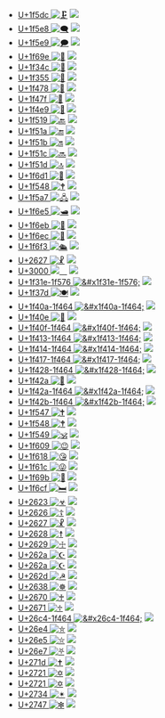  * [U+1f5dc ![&#x1f5dc;][1f5dc.png]][1f5dc.svg] ![][1f5dc.e1] 
 * [U+1f5e8 ![&#x1f5e8;][1f5e8.png]][1f5e8.svg] ![][1f5e8.e1] 
 * [U+1f5e9 ![&#x1f5e9;][1f5e9.png]][1f5e9.svg] ![][1f5e9.e1] 
 * [U+1f69e ![&#x1f69e;][1f69e.png]][1f69e.svg] ![][1f69e.e1] 
 * [U+1f34c ![&#x1f34c;][1f34c.png]][1f34c.svg] ![][1f34c.e1] 
 * [U+1f355 ![&#x1f355;][1f355.png]][1f355.svg] ![][1f355.e1] 
 * [U+1f478 ![&#x1f478;][1f478.png]][1f478.svg] ![][1f478.e1] 
 * [U+1f47f ![&#x1f47f;][1f47f.png]][1f47f.svg] ![][1f47f.e1] 
 * [U+1f4e9 ![&#x1f4e9;][1f4e9.png]][1f4e9.svg] ![][1f4e9.e1] 
 * [U+1f519 ![&#x1f519;][1f519.png]][1f519.svg] ![][1f519.e1] 
 * [U+1f51a ![&#x1f51a;][1f51a.png]][1f51a.svg] ![][1f51a.e1] 
 * [U+1f51b ![&#x1f51b;][1f51b.png]][1f51b.svg] ![][1f51b.e1] 
 * [U+1f51c ![&#x1f51c;][1f51c.png]][1f51c.svg] ![][1f51c.e1] 
 * [U+1f51d ![&#x1f51d;][1f51d.png]][1f51d.svg] ![][1f51d.e1] 
 * [U+1f6d1 ![&#x1f6d1;][1f6d1.png]][1f6d1.svg] ![][1f6d1.e1] 
 * [U+1f548 ![&#x1f548;][1f548.png]][1f548.svg] ![][1f548.e1] 
 * [U+1f5a7 ![&#x1f5a7;][1f5a7.png]][1f5a7.svg] ![][1f5a7.e1] 
 * [U+1f6e5 ![&#x1f6e5;][1f6e5.png]][1f6e5.svg] ![][1f6e5.e1] 
 * [U+1f6eb ![&#x1f6eb;][1f6eb.png]][1f6eb.svg] ![][1f6eb.e1] 
 * [U+1f6ec ![&#x1f6ec;][1f6ec.png]][1f6ec.svg] ![][1f6ec.e1] 
 * [U+1f6f3 ![&#x1f6f3;][1f6f3.png]][1f6f3.svg] ![][1f6f3.e1] 
 * [U+2627 ![&#x2627;][2627.png]][2627.svg] ![][2627.e1] 
 * [U+3000 ![&#x3000;][3000.png]][3000.svg] ![][3000.e1] 
 * [U+1f31e-1f576 ![&#x1f31e-1f576;][1f31e-1f576.png]][1f31e-1f576.svg] ![][1f31e-1f576.e1] 
 * [U+1f37d ![&#x1f37d;][1f37d.png]][1f37d.svg] ![][1f37d.e1] 
 * [U+1f40a-1f464 ![&#x1f40a-1f464;][1f40a-1f464.png]][1f40a-1f464.svg] ![][1f40a-1f464.e1] 
 * [U+1f40e ![&#x1f40e;][1f40e.png]][1f40e.svg] ![][1f40e.e1] 
 * [U+1f40f-1f464 ![&#x1f40f-1f464;][1f40f-1f464.png]][1f40f-1f464.svg] ![][1f40f-1f464.e1] 
 * [U+1f413-1f464 ![&#x1f413-1f464;][1f413-1f464.png]][1f413-1f464.svg] ![][1f413-1f464.e1] 
 * [U+1f414-1f464 ![&#x1f414-1f464;][1f414-1f464.png]][1f414-1f464.svg] ![][1f414-1f464.e1] 
 * [U+1f417-1f464 ![&#x1f417-1f464;][1f417-1f464.png]][1f417-1f464.svg] ![][1f417-1f464.e1] 
 * [U+1f428-1f464 ![&#x1f428-1f464;][1f428-1f464.png]][1f428-1f464.svg] ![][1f428-1f464.e1] 
 * [U+1f42a ![&#x1f42a;][1f42a.png]][1f42a.svg] ![][1f42a.e1] 
 * [U+1f42a-1f464 ![&#x1f42a-1f464;][1f42a-1f464.png]][1f42a-1f464.svg] ![][1f42a-1f464.e1] 
 * [U+1f42b-1f464 ![&#x1f42b-1f464;][1f42b-1f464.png]][1f42b-1f464.svg] ![][1f42b-1f464.e1] 
 * [U+1f547 ![&#x1f547;][1f547.png]][1f547.svg] ![][1f547.e1] 
 * [U+1f548 ![&#x1f548;][1f548.png]][1f548.svg] ![][1f548.e1] 
 * [U+1f549 ![&#x1f549;][1f549.png]][1f549.svg] ![][1f549.e1] 
 * [U+1f609 ![&#x1f609;][1f609.png]][1f609.svg] ![][1f609.e1] 
 * [U+1f618 ![&#x1f618;][1f618.png]][1f618.svg] ![][1f618.e1] 
 * [U+1f61c ![&#x1f61c;][1f61c.png]][1f61c.svg] ![][1f61c.e1] 
 * [U+1f69b ![&#x1f69b;][1f69b.png]][1f69b.svg] ![][1f69b.e1] 
 * [U+1f6cf ![&#x1f6cf;][1f6cf.png]][1f6cf.svg] ![][1f6cf.e1] 
 * [U+2623 ![&#x2623;][2623.png]][2623.svg] ![][2623.e1] 
 * [U+2626 ![&#x2626;][2626.png]][2626.svg] ![][2626.e1] 
 * [U+2627 ![&#x2627;][2627.png]][2627.svg] ![][2627.e1] 
 * [U+2628 ![&#x2628;][2628.png]][2628.svg] ![][2628.e1] 
 * [U+2629 ![&#x2629;][2629.png]][2629.svg] ![][2629.e1] 
 * [U+262a ![&#x262a;][262a.png]][262a.svg] ![][262a.e1] 
 * [U+262a ![&#x262a;][262a.png]][262a.svg] ![][262a.e1] 
 * [U+262d ![&#x262d;][262d.png]][262d.svg] ![][262d.e1] 
 * [U+2638 ![&#x2638;][2638.png]][2638.svg] ![][2638.e1] 
 * [U+2670 ![&#x2670;][2670.png]][2670.svg] ![][2670.e1] 
 * [U+2671 ![&#x2671;][2671.png]][2671.svg] ![][2671.e1] 
 * [U+26c4-1f464 ![&#x26c4-1f464;][26c4-1f464.png]][26c4-1f464.svg] ![][26c4-1f464.e1] 
 * [U+26e4 ![&#x26e4;][26e4.png]][26e4.svg] ![][26e4.e1] 
 * [U+26e5 ![&#x26e5;][26e5.png]][26e5.svg] ![][26e5.e1] 
 * [U+26e7 ![&#x26e7;][26e7.png]][26e7.svg] ![][26e7.e1] 
 * [U+271d ![&#x271d;][271d.png]][271d.svg] ![][271d.e1] 
 * [U+2721 ![&#x2721;][2721.png]][2721.svg] ![][2721.e1] 
 * [U+2721 ![&#x2721;][2721.png]][2721.svg] ![][2721.e1] 
 * [U+2734 ![&#x2734;][2734.png]][2734.svg] ![][2734.e1] 
 * [U+2747 ![&#x2747;][2747.png]][2747.svg] ![][2747.e1] 

[1f31e-1f576.e1]: https://rawgit.com/emojione/emojione/2.2.7/assets/png/1f31e-1f576.png 
[1f31e-1f576.png]: https://rawgit.com/emojitwo/emojitwo/master/png/1f31e-1f576.png 
[1f31e-1f576.svg]: https://github.com/EmojiTwo/emojitwo/blob/master/svg/1f31e-1f576.svg 
[1f34c.e1]: https://rawgit.com/emojione/emojione/2.2.7/assets/png/1f34c.png 
[1f34c.png]: https://rawgit.com/emojitwo/emojitwo/master/png/1f34c.png 
[1f34c.svg]: https://github.com/EmojiTwo/emojitwo/blob/master/svg/1f34c.svg 
[1f355.e1]: https://rawgit.com/emojione/emojione/2.2.7/assets/png/1f355.png 
[1f355.png]: https://rawgit.com/emojitwo/emojitwo/master/png/1f355.png 
[1f355.svg]: https://github.com/EmojiTwo/emojitwo/blob/master/svg/1f355.svg 
[1f37d.e1]: https://rawgit.com/emojione/emojione/2.2.7/assets/png/1f37d.png 
[1f37d.png]: https://rawgit.com/emojitwo/emojitwo/master/png/1f37d.png 
[1f37d.svg]: https://github.com/EmojiTwo/emojitwo/blob/master/svg/1f37d.svg 
[1f40a-1f464.e1]: https://rawgit.com/emojione/emojione/2.2.7/assets/png/1f40a-1f464.png 
[1f40a-1f464.png]: https://rawgit.com/emojitwo/emojitwo/master/png/1f40a-1f464.png 
[1f40a-1f464.svg]: https://github.com/EmojiTwo/emojitwo/blob/master/svg/1f40a-1f464.svg 
[1f40e.e1]: https://rawgit.com/emojione/emojione/2.2.7/assets/png/1f40e.png 
[1f40e.png]: https://rawgit.com/emojitwo/emojitwo/master/png/1f40e.png 
[1f40e.svg]: https://github.com/EmojiTwo/emojitwo/blob/master/svg/1f40e.svg 
[1f40f-1f464.e1]: https://rawgit.com/emojione/emojione/2.2.7/assets/png/1f40f-1f464.png 
[1f40f-1f464.png]: https://rawgit.com/emojitwo/emojitwo/master/png/1f40f-1f464.png 
[1f40f-1f464.svg]: https://github.com/EmojiTwo/emojitwo/blob/master/svg/1f40f-1f464.svg 
[1f413-1f464.e1]: https://rawgit.com/emojione/emojione/2.2.7/assets/png/1f413-1f464.png 
[1f413-1f464.png]: https://rawgit.com/emojitwo/emojitwo/master/png/1f413-1f464.png 
[1f413-1f464.svg]: https://github.com/EmojiTwo/emojitwo/blob/master/svg/1f413-1f464.svg 
[1f414-1f464.e1]: https://rawgit.com/emojione/emojione/2.2.7/assets/png/1f414-1f464.png 
[1f414-1f464.png]: https://rawgit.com/emojitwo/emojitwo/master/png/1f414-1f464.png 
[1f414-1f464.svg]: https://github.com/EmojiTwo/emojitwo/blob/master/svg/1f414-1f464.svg 
[1f417-1f464.e1]: https://rawgit.com/emojione/emojione/2.2.7/assets/png/1f417-1f464.png 
[1f417-1f464.png]: https://rawgit.com/emojitwo/emojitwo/master/png/1f417-1f464.png 
[1f417-1f464.svg]: https://github.com/EmojiTwo/emojitwo/blob/master/svg/1f417-1f464.svg 
[1f428-1f464.e1]: https://rawgit.com/emojione/emojione/2.2.7/assets/png/1f428-1f464.png 
[1f428-1f464.png]: https://rawgit.com/emojitwo/emojitwo/master/png/1f428-1f464.png 
[1f428-1f464.svg]: https://github.com/EmojiTwo/emojitwo/blob/master/svg/1f428-1f464.svg 
[1f42a-1f464.e1]: https://rawgit.com/emojione/emojione/2.2.7/assets/png/1f42a-1f464.png 
[1f42a-1f464.png]: https://rawgit.com/emojitwo/emojitwo/master/png/1f42a-1f464.png 
[1f42a-1f464.svg]: https://github.com/EmojiTwo/emojitwo/blob/master/svg/1f42a-1f464.svg 
[1f42a.e1]: https://rawgit.com/emojione/emojione/2.2.7/assets/png/1f42a.png 
[1f42a.png]: https://rawgit.com/emojitwo/emojitwo/master/png/1f42a.png 
[1f42a.svg]: https://github.com/EmojiTwo/emojitwo/blob/master/svg/1f42a.svg 
[1f42b-1f464.e1]: https://rawgit.com/emojione/emojione/2.2.7/assets/png/1f42b-1f464.png 
[1f42b-1f464.png]: https://rawgit.com/emojitwo/emojitwo/master/png/1f42b-1f464.png 
[1f42b-1f464.svg]: https://github.com/EmojiTwo/emojitwo/blob/master/svg/1f42b-1f464.svg 
[1f478.e1]: https://rawgit.com/emojione/emojione/2.2.7/assets/png/1f478.png 
[1f478.png]: https://rawgit.com/emojitwo/emojitwo/master/png/1f478.png 
[1f478.svg]: https://github.com/EmojiTwo/emojitwo/blob/master/svg/1f478.svg 
[1f47f.e1]: https://rawgit.com/emojione/emojione/2.2.7/assets/png/1f47f.png 
[1f47f.png]: https://rawgit.com/emojitwo/emojitwo/master/png/1f47f.png 
[1f47f.svg]: https://github.com/EmojiTwo/emojitwo/blob/master/svg/1f47f.svg 
[1f4e9.e1]: https://rawgit.com/emojione/emojione/2.2.7/assets/png/1f4e9.png 
[1f4e9.png]: https://rawgit.com/emojitwo/emojitwo/master/png/1f4e9.png 
[1f4e9.svg]: https://github.com/EmojiTwo/emojitwo/blob/master/svg/1f4e9.svg 
[1f519.e1]: https://rawgit.com/emojione/emojione/2.2.7/assets/png/1f519.png 
[1f519.png]: https://rawgit.com/emojitwo/emojitwo/master/png/1f519.png 
[1f519.svg]: https://github.com/EmojiTwo/emojitwo/blob/master/svg/1f519.svg 
[1f51a.e1]: https://rawgit.com/emojione/emojione/2.2.7/assets/png/1f51a.png 
[1f51a.png]: https://rawgit.com/emojitwo/emojitwo/master/png/1f51a.png 
[1f51a.svg]: https://github.com/EmojiTwo/emojitwo/blob/master/svg/1f51a.svg 
[1f51b.e1]: https://rawgit.com/emojione/emojione/2.2.7/assets/png/1f51b.png 
[1f51b.png]: https://rawgit.com/emojitwo/emojitwo/master/png/1f51b.png 
[1f51b.svg]: https://github.com/EmojiTwo/emojitwo/blob/master/svg/1f51b.svg 
[1f51c.e1]: https://rawgit.com/emojione/emojione/2.2.7/assets/png/1f51c.png 
[1f51c.png]: https://rawgit.com/emojitwo/emojitwo/master/png/1f51c.png 
[1f51c.svg]: https://github.com/EmojiTwo/emojitwo/blob/master/svg/1f51c.svg 
[1f51d.e1]: https://rawgit.com/emojione/emojione/2.2.7/assets/png/1f51d.png 
[1f51d.png]: https://rawgit.com/emojitwo/emojitwo/master/png/1f51d.png 
[1f51d.svg]: https://github.com/EmojiTwo/emojitwo/blob/master/svg/1f51d.svg 
[1f547.e1]: https://rawgit.com/emojione/emojione/2.2.7/assets/png/1f547.png 
[1f547.png]: https://rawgit.com/emojitwo/emojitwo/master/png/1f547.png 
[1f547.svg]: https://github.com/EmojiTwo/emojitwo/blob/master/svg/1f547.svg 
[1f548.e1]: https://rawgit.com/emojione/emojione/2.2.7/assets/png/1f548.png 
[1f548.e1]: https://rawgit.com/emojione/emojione/2.2.7/assets/png/1f548.png 
[1f548.png]: https://rawgit.com/emojitwo/emojitwo/master/png/1f548.png 
[1f548.png]: https://rawgit.com/emojitwo/emojitwo/master/png/1f548.png 
[1f548.svg]: https://github.com/EmojiTwo/emojitwo/blob/master/svg/1f548.svg 
[1f548.svg]: https://github.com/EmojiTwo/emojitwo/blob/master/svg/1f548.svg 
[1f549.e1]: https://rawgit.com/emojione/emojione/2.2.7/assets/png/1f549.png 
[1f549.png]: https://rawgit.com/emojitwo/emojitwo/master/png/1f549.png 
[1f549.svg]: https://github.com/EmojiTwo/emojitwo/blob/master/svg/1f549.svg 
[1f5a7.e1]: https://rawgit.com/emojione/emojione/2.2.7/assets/png/1f5a7.png 
[1f5a7.png]: https://rawgit.com/emojitwo/emojitwo/master/png/1f5a7.png 
[1f5a7.svg]: https://github.com/EmojiTwo/emojitwo/blob/master/svg/1f5a7.svg 
[1f5dc.e1]: https://rawgit.com/emojione/emojione/2.2.7/assets/png/1f5dc.png 
[1f5dc.png]: https://rawgit.com/emojitwo/emojitwo/master/png/1f5dc.png 
[1f5dc.svg]: https://github.com/EmojiTwo/emojitwo/blob/master/svg/1f5dc.svg 
[1f5e8.e1]: https://rawgit.com/emojione/emojione/2.2.7/assets/png/1f5e8.png 
[1f5e8.png]: https://rawgit.com/emojitwo/emojitwo/master/png/1f5e8.png 
[1f5e8.svg]: https://github.com/EmojiTwo/emojitwo/blob/master/svg/1f5e8.svg 
[1f5e9.e1]: https://rawgit.com/emojione/emojione/2.2.7/assets/png/1f5e9.png 
[1f5e9.png]: https://rawgit.com/emojitwo/emojitwo/master/png/1f5e9.png 
[1f5e9.svg]: https://github.com/EmojiTwo/emojitwo/blob/master/svg/1f5e9.svg 
[1f609.e1]: https://rawgit.com/emojione/emojione/2.2.7/assets/png/1f609.png 
[1f609.png]: https://rawgit.com/emojitwo/emojitwo/master/png/1f609.png 
[1f609.svg]: https://github.com/EmojiTwo/emojitwo/blob/master/svg/1f609.svg 
[1f618.e1]: https://rawgit.com/emojione/emojione/2.2.7/assets/png/1f618.png 
[1f618.png]: https://rawgit.com/emojitwo/emojitwo/master/png/1f618.png 
[1f618.svg]: https://github.com/EmojiTwo/emojitwo/blob/master/svg/1f618.svg 
[1f61c.e1]: https://rawgit.com/emojione/emojione/2.2.7/assets/png/1f61c.png 
[1f61c.png]: https://rawgit.com/emojitwo/emojitwo/master/png/1f61c.png 
[1f61c.svg]: https://github.com/EmojiTwo/emojitwo/blob/master/svg/1f61c.svg 
[1f69b.e1]: https://rawgit.com/emojione/emojione/2.2.7/assets/png/1f69b.png 
[1f69b.png]: https://rawgit.com/emojitwo/emojitwo/master/png/1f69b.png 
[1f69b.svg]: https://github.com/EmojiTwo/emojitwo/blob/master/svg/1f69b.svg 
[1f69e.e1]: https://rawgit.com/emojione/emojione/2.2.7/assets/png/1f69e.png 
[1f69e.png]: https://rawgit.com/emojitwo/emojitwo/master/png/1f69e.png 
[1f69e.svg]: https://github.com/EmojiTwo/emojitwo/blob/master/svg/1f69e.svg 
[1f6cf.e1]: https://rawgit.com/emojione/emojione/2.2.7/assets/png/1f6cf.png 
[1f6cf.png]: https://rawgit.com/emojitwo/emojitwo/master/png/1f6cf.png 
[1f6cf.svg]: https://github.com/EmojiTwo/emojitwo/blob/master/svg/1f6cf.svg 
[1f6d1.e1]: https://rawgit.com/emojione/emojione/2.2.7/assets/png/1f6d1.png 
[1f6d1.png]: https://rawgit.com/emojitwo/emojitwo/master/png/1f6d1.png 
[1f6d1.svg]: https://github.com/EmojiTwo/emojitwo/blob/master/svg/1f6d1.svg 
[1f6e5.e1]: https://rawgit.com/emojione/emojione/2.2.7/assets/png/1f6e5.png 
[1f6e5.png]: https://rawgit.com/emojitwo/emojitwo/master/png/1f6e5.png 
[1f6e5.svg]: https://github.com/EmojiTwo/emojitwo/blob/master/svg/1f6e5.svg 
[1f6eb.e1]: https://rawgit.com/emojione/emojione/2.2.7/assets/png/1f6eb.png 
[1f6eb.png]: https://rawgit.com/emojitwo/emojitwo/master/png/1f6eb.png 
[1f6eb.svg]: https://github.com/EmojiTwo/emojitwo/blob/master/svg/1f6eb.svg 
[1f6ec.e1]: https://rawgit.com/emojione/emojione/2.2.7/assets/png/1f6ec.png 
[1f6ec.png]: https://rawgit.com/emojitwo/emojitwo/master/png/1f6ec.png 
[1f6ec.svg]: https://github.com/EmojiTwo/emojitwo/blob/master/svg/1f6ec.svg 
[1f6f3.e1]: https://rawgit.com/emojione/emojione/2.2.7/assets/png/1f6f3.png 
[1f6f3.png]: https://rawgit.com/emojitwo/emojitwo/master/png/1f6f3.png 
[1f6f3.svg]: https://github.com/EmojiTwo/emojitwo/blob/master/svg/1f6f3.svg 
[2623.e1]: https://rawgit.com/emojione/emojione/2.2.7/assets/png/2623.png 
[2623.png]: https://rawgit.com/emojitwo/emojitwo/master/png/2623.png 
[2623.svg]: https://github.com/EmojiTwo/emojitwo/blob/master/svg/2623.svg 
[2626.e1]: https://rawgit.com/emojione/emojione/2.2.7/assets/png/2626.png 
[2626.png]: https://rawgit.com/emojitwo/emojitwo/master/png/2626.png 
[2626.svg]: https://github.com/EmojiTwo/emojitwo/blob/master/svg/2626.svg 
[2627.e1]: https://rawgit.com/emojione/emojione/2.2.7/assets/png/2627.png 
[2627.e1]: https://rawgit.com/emojione/emojione/2.2.7/assets/png/2627.png 
[2627.png]: https://rawgit.com/emojitwo/emojitwo/master/png/2627.png 
[2627.png]: https://rawgit.com/emojitwo/emojitwo/master/png/2627.png 
[2627.svg]: https://github.com/EmojiTwo/emojitwo/blob/master/svg/2627.svg 
[2627.svg]: https://github.com/EmojiTwo/emojitwo/blob/master/svg/2627.svg 
[2628.e1]: https://rawgit.com/emojione/emojione/2.2.7/assets/png/2628.png 
[2628.png]: https://rawgit.com/emojitwo/emojitwo/master/png/2628.png 
[2628.svg]: https://github.com/EmojiTwo/emojitwo/blob/master/svg/2628.svg 
[2629.e1]: https://rawgit.com/emojione/emojione/2.2.7/assets/png/2629.png 
[2629.png]: https://rawgit.com/emojitwo/emojitwo/master/png/2629.png 
[2629.svg]: https://github.com/EmojiTwo/emojitwo/blob/master/svg/2629.svg 
[262a.e1]: https://rawgit.com/emojione/emojione/2.2.7/assets/png/262a.png 
[262a.e1]: https://rawgit.com/emojione/emojione/2.2.7/assets/png/262a.png 
[262a.png]: https://rawgit.com/emojitwo/emojitwo/master/png/262a.png 
[262a.png]: https://rawgit.com/emojitwo/emojitwo/master/png/262a.png 
[262a.svg]: https://github.com/EmojiTwo/emojitwo/blob/master/svg/262a.svg 
[262a.svg]: https://github.com/EmojiTwo/emojitwo/blob/master/svg/262a.svg 
[262d.e1]: https://rawgit.com/emojione/emojione/2.2.7/assets/png/262d.png 
[262d.png]: https://rawgit.com/emojitwo/emojitwo/master/png/262d.png 
[262d.svg]: https://github.com/EmojiTwo/emojitwo/blob/master/svg/262d.svg 
[2638.e1]: https://rawgit.com/emojione/emojione/2.2.7/assets/png/2638.png 
[2638.png]: https://rawgit.com/emojitwo/emojitwo/master/png/2638.png 
[2638.svg]: https://github.com/EmojiTwo/emojitwo/blob/master/svg/2638.svg 
[2670.e1]: https://rawgit.com/emojione/emojione/2.2.7/assets/png/2670.png 
[2670.png]: https://rawgit.com/emojitwo/emojitwo/master/png/2670.png 
[2670.svg]: https://github.com/EmojiTwo/emojitwo/blob/master/svg/2670.svg 
[2671.e1]: https://rawgit.com/emojione/emojione/2.2.7/assets/png/2671.png 
[2671.png]: https://rawgit.com/emojitwo/emojitwo/master/png/2671.png 
[2671.svg]: https://github.com/EmojiTwo/emojitwo/blob/master/svg/2671.svg 
[26c4-1f464.e1]: https://rawgit.com/emojione/emojione/2.2.7/assets/png/26c4-1f464.png 
[26c4-1f464.png]: https://rawgit.com/emojitwo/emojitwo/master/png/26c4-1f464.png 
[26c4-1f464.svg]: https://github.com/EmojiTwo/emojitwo/blob/master/svg/26c4-1f464.svg 
[26e4.e1]: https://rawgit.com/emojione/emojione/2.2.7/assets/png/26e4.png 
[26e4.png]: https://rawgit.com/emojitwo/emojitwo/master/png/26e4.png 
[26e4.svg]: https://github.com/EmojiTwo/emojitwo/blob/master/svg/26e4.svg 
[26e5.e1]: https://rawgit.com/emojione/emojione/2.2.7/assets/png/26e5.png 
[26e5.png]: https://rawgit.com/emojitwo/emojitwo/master/png/26e5.png 
[26e5.svg]: https://github.com/EmojiTwo/emojitwo/blob/master/svg/26e5.svg 
[26e7.e1]: https://rawgit.com/emojione/emojione/2.2.7/assets/png/26e7.png 
[26e7.png]: https://rawgit.com/emojitwo/emojitwo/master/png/26e7.png 
[26e7.svg]: https://github.com/EmojiTwo/emojitwo/blob/master/svg/26e7.svg 
[271d.e1]: https://rawgit.com/emojione/emojione/2.2.7/assets/png/271d.png 
[271d.png]: https://rawgit.com/emojitwo/emojitwo/master/png/271d.png 
[271d.svg]: https://github.com/EmojiTwo/emojitwo/blob/master/svg/271d.svg 
[2721.e1]: https://rawgit.com/emojione/emojione/2.2.7/assets/png/2721.png 
[2721.e1]: https://rawgit.com/emojione/emojione/2.2.7/assets/png/2721.png 
[2721.png]: https://rawgit.com/emojitwo/emojitwo/master/png/2721.png 
[2721.png]: https://rawgit.com/emojitwo/emojitwo/master/png/2721.png 
[2721.svg]: https://github.com/EmojiTwo/emojitwo/blob/master/svg/2721.svg 
[2721.svg]: https://github.com/EmojiTwo/emojitwo/blob/master/svg/2721.svg 
[2734.e1]: https://rawgit.com/emojione/emojione/2.2.7/assets/png/2734.png 
[2734.png]: https://rawgit.com/emojitwo/emojitwo/master/png/2734.png 
[2734.svg]: https://github.com/EmojiTwo/emojitwo/blob/master/svg/2734.svg 
[2747.e1]: https://rawgit.com/emojione/emojione/2.2.7/assets/png/2747.png 
[2747.png]: https://rawgit.com/emojitwo/emojitwo/master/png/2747.png 
[2747.svg]: https://github.com/EmojiTwo/emojitwo/blob/master/svg/2747.svg 
[3000.e1]: https://rawgit.com/emojione/emojione/2.2.7/assets/png/3000.png 
[3000.png]: https://rawgit.com/emojitwo/emojitwo/master/png/3000.png 
[3000.svg]: https://github.com/EmojiTwo/emojitwo/blob/master/svg/3000.svg 